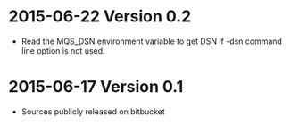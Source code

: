 # 2015-06-22 Version 0.2

  * Read the MQS_DSN environment variable to get DSN if -dsn command line option is not used.

# 2015-06-17 Version 0.1

  * Sources publicly released on bitbucket
